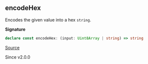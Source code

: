 ## encodeHex

Encodes the given value into a hex `string`.

**Signature**

```ts
declare const encodeHex: (input: Uint8Array | string) => string
```

[Source](https://github.com/Effect-TS/effect/tree/main/packages/effect/src/Encoding.ts#L72)

Since v2.0.0